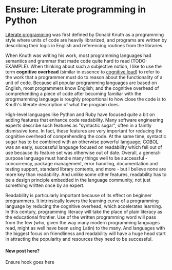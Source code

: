 # Ensure: Literate programming in Python

[Literate programming](http://en.wikipedia.org/wiki/Literate_programming) was first defined by Donald Knuth as a programming style where units of code are heavily librarized, and programs are written by describing their logic in English and referencing routines from the libraries.

When Knuth was writing his work, most programming languages had semantics and grammar that made code quite hard to read (TODO: EXAMPLE). When thinking about such a subjective notion, I like to use the term **cognitive overhead** (similar in essence to [cognitive load](http://en.wikipedia.org/wiki/Cognitive_load)) to refer to the work that a programmer must do to reason about the functionality of a unit of code. Because all popular programming languages are based on English, most programmers know English; and the cognitive overhead of comprehending a piece of code after becoming familiar with the progrmamming language is roughly proportional to how close the code is to Knuth's literate description of what the program does.

High-level languages like Python and Ruby have focused quite a bit on adding features that enhance code readability. Many software engineering experts describe such features as "syntactic sugar", often in a faintly dismissive tone. In fact, these features are very important for reducing the cognitive overhead of comprehending the code. At the same time, syntactic sugar has to be combined with an otherwise powerful language; [COBOL](http://en.wikipedia.org/wiki/COBOL) was an early, successful language focused on readability which fell out of use because its feature set was otherwise out of date. Overall, a general-purpose language must handle many things well to be successful - concurrency, package management, error handling, documentation and testing support, standard library contents, and more - but I believe none are more key than readability. And unlike some other features, readability has to be a design principle embedded in the language community, not just something written once by an expert.

Readability is particularly important because of its effect on beginner programmers. It intrinsically lowers the learning curve of a programming language by reducing the cognitive overhead, which accelerates learning. In this century, programming literacy will take the place of plain literacy as the educational frontier. Use of the written programming word will pass from the few (who, given the way many modern programming languages read, might as well have been using Latin) to the many. And languages with the biggest focus on friendliness and readability will have a huge head start in attracting the popularity and resources they need to be successful.

#### New post here?

Ensure hook goes here














































































































































